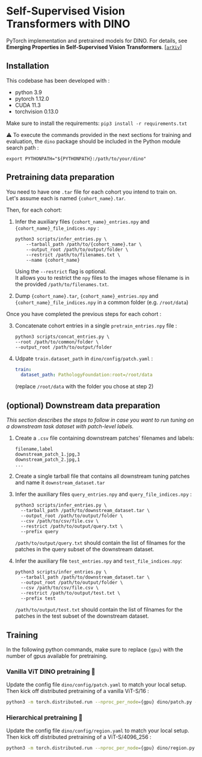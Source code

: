# Self-Supervised Vision Transformers with DINO

PyTorch implementation and pretrained models for DINO. For details, see **Emerging Properties in Self-Supervised Vision Transformers**.
[[`arXiv`](https://arxiv.org/abs/2104.14294)]

## Installation

This codebase has been developed with :
- python 3.9
- pytorch 1.12.0
- CUDA 11.3
- torchvision 0.13.0

Make sure to install the requirements: `pip3 install -r requirements.txt`

:warning: To execute the commands provided in the next sections for training and evaluation, the `dino` package should be included in the Python module search path :

```shell
export PYTHONPATH="${PYTHONPATH}:/path/to/your/dino"
```

## Pretraining data preparation

You need to have one `.tar` file for each cohort you intend to train on.<br>
Let's assume each is named `{cohort_name}.tar`.

Then, for each cohort:

1. Infer the auxiliary files `{cohort_name}_entries.npy` and `{cohort_name}_file_indices.npy` :

    ```shell
    python3 scripts/infer_entries.py \
        --tarball_path /path/to/{cohort_name}.tar \
        --output_root /path/to/output/folder \
        --restrict /path/to/filenames.txt \
        --name {cohort_name}
    ```

    Using the `--restrict` flag is optional.<br>
    It allows you to restrict the `npy` files to the images whose filename is in the provided `/path/to/filenames.txt`.

2. Dump `{cohort_name}.tar`, `{cohort_name}_entries.npy` and `{cohort_name}_file_indices.npy` in a common folder (e.g. `/root/data`)

Once you have completed the previous steps for each cohort :

3. Concatenate cohort entries in a single `pretrain_entries.npy` file :

    ```shell
    python3 scripts/concat_entries.py \
    --root /path/to/common/folder \
    --output_root /path/to/output/folder
    ```

4. Udpate `train.dataset_path` in `dino/config/patch.yaml` :

    ```yaml
    train:
      dataset_path: PathologyFoundation:root=/root/data
    ```

    (replace `/root/data` with the folder you chose at step 2)


## (optional) Downstream data preparation

*This section describes the steps to follow in case you want to run tuning on a downstream task dataset with patch-level labels.*

1. Create a `.csv` file containing downstream patches' filenames and labels:

    ```
    filename,label
    downstream_patch_1.jpg,3
    downstream_patch_2.jpg,1
    ...
    ```

2. Create a single tarball file that contains all downstream tuning patches and name it `downstream_dataset.tar`
3. Infer the auxiliary files `query_entries.npy` and `query_file_indices.npy` :

    ```shell
    python3 scripts/infer_entries.py \
      --tarball_path /path/to/downstream_dataset.tar \
      --output_root /path/to/output/folder \
      --csv /path/to/csv/file.csv \
      --restrict /path/to/output/query.txt \
      --prefix query
    ```

    `/path/to/output/query.txt` should contain the list of filnames for the patches in the query subset of the downstream dataset.

4. Infer the auxiliary file `test_entries.npy` and `test_file_indices.npy`:

    ```shell
    python3 scripts/infer_entries.py \
      --tarball_path /path/to/downstream_dataset.tar \
      --output_root /path/to/output/folder \
      --csv /path/to/csv/file.csv \
      --restrict /path/to/output/test.txt \
      --prefix test
    ```

    `/path/to/output/test.txt` should contain the list of filnames for the patches in the test subset of the downstream dataset.

## Training

In the following python commands, make sure to replace `{gpu}` with the number of gpus available for pretraining.

### Vanilla ViT DINO pretraining :sauropod:

Update the config file `dino/config/patch.yaml` to match your local setup.<br>
Then kick off distributed pretraining of a vanilla ViT-S/16 :

```bash
python3 -m torch.distributed.run --nproc_per_node={gpu} dino/patch.py --config-file dino/config/patch.yaml
```

### Hierarchical pretraining :t-rex:

Update the config file `dino/config/region.yaml` to match your local setup.<br>
Then kick off distributed pretraining of a ViT-S/4096_256 :

```bash
python3 -m torch.distributed.run --nproc_per_node={gpu} dino/region.py --config-file dino/config/region.yaml
```
